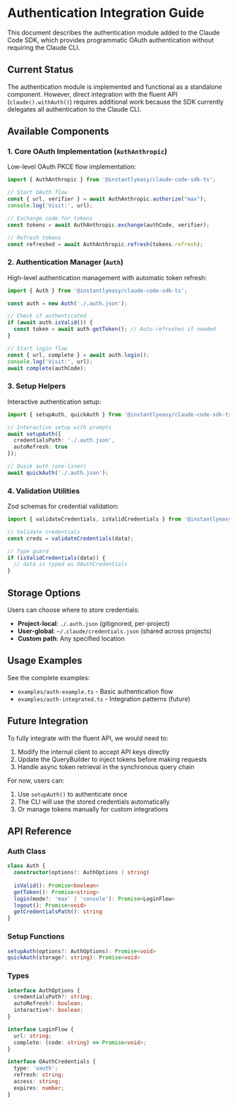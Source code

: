 # Authentication Integration Guide

This document describes the authentication module added to the Claude Code SDK, which provides programmatic OAuth authentication without requiring the Claude CLI.

## Current Status

The authentication module is implemented and functional as a standalone component. However, direct integration with the fluent API (`claude().withAuth()`) requires additional work because the SDK currently delegates all authentication to the Claude CLI.

## Available Components

### 1. Core OAuth Implementation (`AuthAnthropic`)

Low-level OAuth PKCE flow implementation:

```typescript
import { AuthAnthropic } from '@instantlyeasy/claude-code-sdk-ts';

// Start OAuth flow
const { url, verifier } = await AuthAnthropic.authorize("max");
console.log('Visit:', url);

// Exchange code for tokens
const tokens = await AuthAnthropic.exchange(authCode, verifier);

// Refresh tokens
const refreshed = await AuthAnthropic.refresh(tokens.refresh);
```

### 2. Authentication Manager (`Auth`)

High-level authentication management with automatic token refresh:

```typescript
import { Auth } from '@instantlyeasy/claude-code-sdk-ts';

const auth = new Auth('./.auth.json');

// Check if authenticated
if (await auth.isValid()) {
  const token = await auth.getToken(); // Auto-refreshes if needed
}

// Start login flow
const { url, complete } = await auth.login();
console.log('Visit:', url);
await complete(authCode);
```

### 3. Setup Helpers

Interactive authentication setup:

```typescript
import { setupAuth, quickAuth } from '@instantlyeasy/claude-code-sdk-ts';

// Interactive setup with prompts
await setupAuth({
  credentialsPath: './.auth.json',
  autoRefresh: true
});

// Quick auth (one-liner)
await quickAuth('./.auth.json');
```

### 4. Validation Utilities

Zod schemas for credential validation:

```typescript
import { validateCredentials, isValidCredentials } from '@instantlyeasy/claude-code-sdk-ts';

// Validate credentials
const creds = validateCredentials(data);

// Type guard
if (isValidCredentials(data)) {
  // data is typed as OAuthCredentials
}
```

## Storage Options

Users can choose where to store credentials:

- **Project-local**: `./.auth.json` (gitignored, per-project)
- **User-global**: `~/.claude/credentials.json` (shared across projects)
- **Custom path**: Any specified location

## Usage Examples

See the complete examples:
- `examples/auth-example.ts` - Basic authentication flow
- `examples/auth-integrated.ts` - Integration patterns (future)

## Future Integration

To fully integrate with the fluent API, we would need to:

1. Modify the internal client to accept API keys directly
2. Update the QueryBuilder to inject tokens before making requests
3. Handle async token retrieval in the synchronous query chain

For now, users can:
1. Use `setupAuth()` to authenticate once
2. The CLI will use the stored credentials automatically
3. Or manage tokens manually for custom integrations

## API Reference

### Auth Class

```typescript
class Auth {
  constructor(options?: AuthOptions | string)
  
  isValid(): Promise<boolean>
  getToken(): Promise<string>
  login(mode?: 'max' | 'console'): Promise<LoginFlow>
  logout(): Promise<void>
  getCredentialsPath(): string
}
```

### Setup Functions

```typescript
setupAuth(options?: AuthOptions): Promise<void>
quickAuth(storage?: string): Promise<void>
```

### Types

```typescript
interface AuthOptions {
  credentialsPath?: string;
  autoRefresh?: boolean;
  interactive?: boolean;
}

interface LoginFlow {
  url: string;
  complete: (code: string) => Promise<void>;
}

interface OAuthCredentials {
  type: 'oauth';
  refresh: string;
  access: string;
  expires: number;
}
```